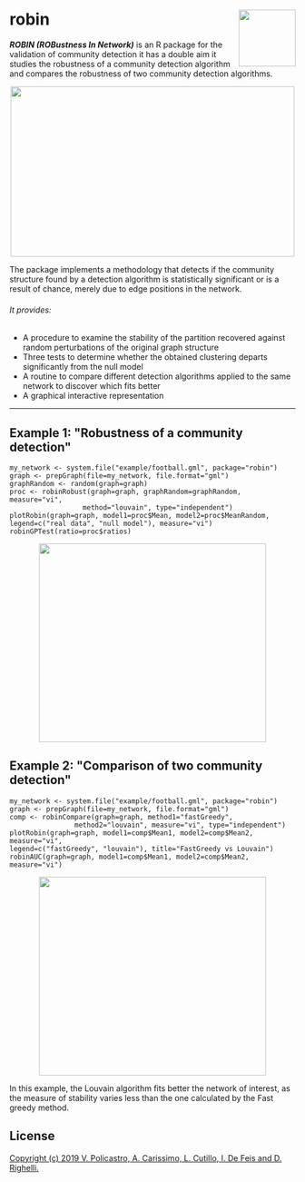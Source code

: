 # robin <img align= "right" src="https://github.com/ValeriaPolicastro/Paper-Robin/blob/master/images/Logo.png" width="100" height="100" /> 

**_ROBIN (ROBustness In Network)_** is an R package for the validation of community detection it has a double aim it studies the robustness of a community detection algorithm and compares the robustness of two community detection algorithms. 

<p align="center">
  <img src="https://github.com/ValeriaPolicastro/Paper-Robin/blob/master/images/Schermata%20del%202019-09-23%2012-50-52.png" width="500" height="300" />
</p>


The package implements a methodology that detects if the community structure 
found by a detection algorithm is statistically significant or is a result 
of chance, merely due to edge positions in the network.

###### It provides:
* A procedure to examine the stability of the partition recovered against random 
perturbations of the original graph structure
* Three tests to determine whether the obtained clustering departs significantly 
from the null model
* A routine to compare different detection algorithms applied to the same 
network to discover which fits better
* A graphical interactive representation
---------------

## Example 1: "Robustness of a community detection"
```{r}
my_network <- system.file("example/football.gml", package="robin")
graph <- prepGraph(file=my_network, file.format="gml")
graphRandom <- random(graph=graph)
proc <- robinRobust(graph=graph, graphRandom=graphRandom, measure="vi", 
                  method="louvain", type="independent")               
plotRobin(graph=graph, model1=proc$Mean, model2=proc$MeanRandom, 
legend=c("real data", "null model"), measure="vi")
robinGPTest(ratio=proc$ratios)
```
<p align="center">
<img src="https://github.com/ValeriaPolicastro/Paper-Robin/blob/master/images/Schermata%20del%202019-09-23%2012-24-29.png" width="400" height="350" />
</p>

## Example 2: "Comparison of two community detection"
```{r}
my_network <- system.file("example/football.gml", package="robin")
graph <- prepGraph(file=my_network, file.format="gml")
comp <- robinCompare(graph=graph, method1="fastGreedy",
                method2="louvain", measure="vi", type="independent")                
plotRobin(graph=graph, model1=comp$Mean1, model2=comp$Mean2, measure="vi", 
legend=c("fastGreedy", "louvain"), title="FastGreedy vs Louvain")
robinAUC(graph=graph, model1=comp$Mean1, model2=comp$Mean2, measure="vi")
```
<p align="center">
<img src="https://github.com/ValeriaPolicastro/Paper-Robin/blob/master/images/Schermata%20del%202019-09-23%2012-34-23.png" width="400" height="350"/>
</p>
In this example, the Louvain algorithm fits better the network of interest, as the measure of stability varies less than the one calculated by the Fast greedy method.

## License
[Copyright (c) 2019 V. Policastro,  A. Carissimo, L. Cutillo, I. De Feis and D. Righelli.](https://github.com/ValeriaPolicastro/robin/blob/master/LICENSE)

